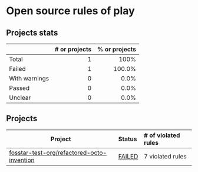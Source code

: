 # Open source rules of play

## Projects stats

|               | # or projects                    | % or projects                      |
| :------------ | -------------------------------: | ---------------------------------: |
| Total         |             1 |                               100% |
| Failed        |         1 |         100.0% |
| With warnings |  0 |  0.0% |
| Passed        |         0 |         0.0% |
| Unclear       |        0 |        0.0% |

## Projects

| Project  | Status | # of violated rules |
| -------  | :----- | :------------------ |
| [fosstar-test-org/refactored-octo-invention](https://github.com/fosstar-test-org/refactored-octo-invention) | [FAILED](fosstar-test-org/refactored-octo-invention.md) | 7 violated rules |
